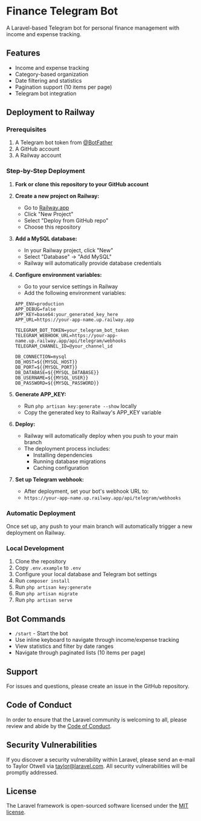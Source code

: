# Finance Telegram Bot

A Laravel-based Telegram bot for personal finance management with income and expense tracking.

## Features

- Income and expense tracking
- Category-based organization
- Date filtering and statistics
- Pagination support (10 items per page)
- Telegram bot integration

## Deployment to Railway

### Prerequisites

1. A Telegram bot token from [@BotFather](https://t.me/BotFather)
2. A GitHub account
3. A Railway account

### Step-by-Step Deployment

1. **Fork or clone this repository to your GitHub account**

2. **Create a new project on Railway:**
   - Go to [Railway.app](https://railway.app)
   - Click "New Project"
   - Select "Deploy from GitHub repo"
   - Choose this repository

3. **Add a MySQL database:**
   - In your Railway project, click "New"
   - Select "Database" → "Add MySQL"
   - Railway will automatically provide database credentials

4. **Configure environment variables:**
   - Go to your service settings in Railway
   - Add the following environment variables:
   
   ```
   APP_ENV=production
   APP_DEBUG=false
   APP_KEY=base64:your_generated_key_here
   APP_URL=https://your-app-name.up.railway.app
   
   TELEGRAM_BOT_TOKEN=your_telegram_bot_token
   TELEGRAM_WEBHOOK_URL=https://your-app-name.up.railway.app/api/telegram/webhooks
   TELEGRAM_CHANNEL_ID=@your_channel_id
   
   DB_CONNECTION=mysql
   DB_HOST=${{MYSQL_HOST}}
   DB_PORT=${{MYSQL_PORT}}
   DB_DATABASE=${{MYSQL_DATABASE}}
   DB_USERNAME=${{MYSQL_USER}}
   DB_PASSWORD=${{MYSQL_PASSWORD}}
   ```

5. **Generate APP_KEY:**
   - Run `php artisan key:generate --show` locally
   - Copy the generated key to Railway's APP_KEY variable

6. **Deploy:**
   - Railway will automatically deploy when you push to your main branch
   - The deployment process includes:
     - Installing dependencies
     - Running database migrations
     - Caching configuration

7. **Set up Telegram webhook:**
   - After deployment, set your bot's webhook URL to:
   - `https://your-app-name.up.railway.app/api/telegram/webhooks`

### Automatic Deployment

Once set up, any push to your main branch will automatically trigger a new deployment on Railway.

### Local Development

1. Clone the repository
2. Copy `.env.example` to `.env`
3. Configure your local database and Telegram bot settings
4. Run `composer install`
5. Run `php artisan key:generate`
6. Run `php artisan migrate`
7. Run `php artisan serve`

## Bot Commands

- `/start` - Start the bot
- Use inline keyboard to navigate through income/expense tracking
- View statistics and filter by date ranges
- Navigate through paginated lists (10 items per page)

## Support

For issues and questions, please create an issue in the GitHub repository.

## Code of Conduct

In order to ensure that the Laravel community is welcoming to all, please review and abide by the [Code of Conduct](https://laravel.com/docs/contributions#code-of-conduct).

## Security Vulnerabilities

If you discover a security vulnerability within Laravel, please send an e-mail to Taylor Otwell via [taylor@laravel.com](mailto:taylor@laravel.com). All security vulnerabilities will be promptly addressed.

## License

The Laravel framework is open-sourced software licensed under the [MIT license](https://opensource.org/licenses/MIT).
